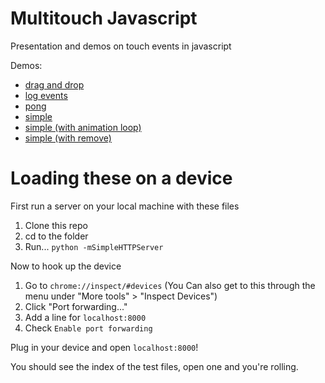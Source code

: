 Multitouch Javascript
==============

Presentation and demos on touch events in javascript

Demos:
* [drag and drop](https://rawgit.com/imightbeamy/multi-touch-js/master/drag_and_drop.html)
* [log events](https://rawgit.com/imightbeamy/multi-touch-js/master/log_events.html)
* [pong](https://rawgit.com/imightbeamy/multi-touch-js/master/pong.html)
* [simple](https://rawgit.com/imightbeamy/multi-touch-js/master/simple.html)
* [simple (with animation loop)](https://rawgit.com/imightbeamy/multi-touch-js/master/simple_with_animation_loop.html)
* [simple (with remove)](https://rawgit.com/imightbeamy/multi-touch-js/master/simple_with_remove.html)

# Loading these on a device

First run a server on your local machine with these files

1. Clone this repo
1. cd to the folder
1. Run... `python -mSimpleHTTPServer`

Now to hook up the device

1. Go to `chrome://inspect/#devices` (You Can also get to this through the menu under "More tools" > "Inspect Devices")
1. Click "Port forwarding..."
1. Add a line for `localhost:8000`
1. Check `Enable port forwarding`

Plug in your device and open `localhost:8000`!

You should see the index of the test files, open one and you're rolling.
